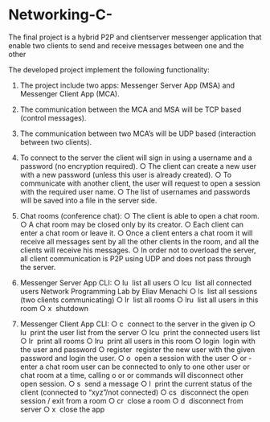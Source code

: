 # Networking-C-

The final project is a hybrid P2P and client­server messenger application
that enable two clients to send and receive messages between one and the
other

The developed project implement the following functionality:

1. The project include two apps: Messenger Server App (MSA) and
 Messenger Client App (MCA).
2. The communication between the MCA and MSA will be TCP based
(control messages).
3. The communication between two MCA’s will be UDP based
(interaction between two clients).
4. To connect to the server the client will sign in using a username and a
password (no encryption required).
○ The client can create a new user with a new password (unless
this user is already created).
○ To communicate with another client, the user will request to
open a session with the required user name.
○ The list of usernames and passwords will be saved into a file in
the server side.
5. Chat rooms (conference chat):
○ The client is able to open a chat room.
○ A chat room may be closed only by its creator.
○ Each client can enter a chat room or leave it.
○ Once a client enters a chat room it will receive all messages sent
by all the other clients in the room, and all the clients will
receive his messages.
○ In order not to overload the server, all client communication is
P2P using UDP and does not pass through the server.

6. Messenger Server App CLI:
○ lu ­ list all users
○ lcu ­ list all connected users
Network Programming Lab by Eliav Menachi
○ ls ­ list all sessions (two clients communicating)
○ lr ­ list all rooms
○ lru <room name> ­ list all users in this room
○ x ­ shutdown
7. Messenger Client App CLI:
○ c <IP> ­ connect to the server in the given ip
○ lu ­ print the user list from the server
○ lcu ­ print the connected users list
○ lr ­ print all rooms
○ lru <room name> ­ print all users in this room
○ login <user> <password> ­ login with the user and password
○ register <user> <password> ­ register the new user with the
given password and login the user.
○ o <username> ­ open a session with the user
○ or <room name> ­ enter a chat room
user can be connected to only to one other user or chat room at a
time, calling o or or commands will disconnect other open session.
○ s <message> ­ send a message
○ l ­ print the current status of the client (connected to “xyz”/not
connected)
○ cs ­ disconnect the open session / exit from a room
○ cr <room name> ­ close a room
○ d ­ disconnect from server
○ x ­ close the app

